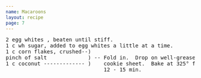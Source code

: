 ```yaml
---
name: Macaroons
layout: recipe
page: 7
---
```


<pre>
2 egg whites , beaten until stiff.
1 c wh sugar, added to egg whites a little at a time.
1 c corn flakes, crushed--) 
pinch of salt             ) -- Fold in.  Drop on well-greased
1 c coconut ------------- )    cookie sheet.  Bake at 325° for
                               12 - 15 min.
</pre>
